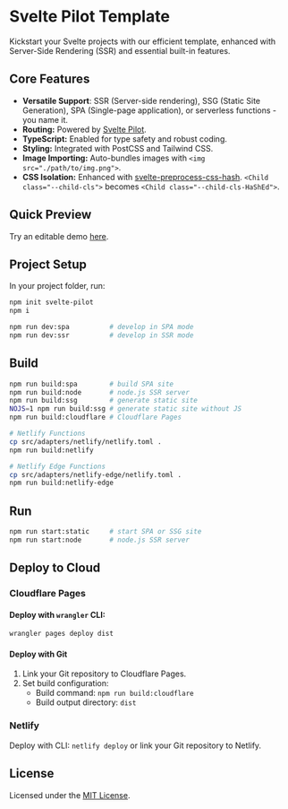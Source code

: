# Svelte Pilot Template

Kickstart your Svelte projects with our efficient template, enhanced with Server-Side Rendering (SSR) and essential built-in features.

## Core Features
- **Versatile Support**: SSR (Server-side rendering), SSG (Static Site Generation), SPA (Single-page application), or serverless functions - you name it.
- **Routing:** Powered by [Svelte Pilot](https://github.com/jiangfengming/svelte-pilot).
- **TypeScript:** Enabled for type safety and robust coding.
- **Styling:** Integrated with PostCSS and Tailwind CSS.
- **Image Importing:** Auto-bundles images with `<img src="./path/to/img.png">`.
- **CSS Isolation:** Enhanced with [svelte-preprocess-css-hash](https://github.com/jiangfengming/svelte-preprocess-css-hash). `<Child class="--child-cls">` becomes `<Child class="--child-cls-HaShEd">`.

## Quick Preview
Try an editable demo [here](https://stackblitz.com/~/github.com/jiangfengming/svelte-pilot-template?startScript=dev:ssr).

## Project Setup

In your project folder, run:

```sh
npm init svelte-pilot
npm i

npm run dev:spa          # develop in SPA mode
npm run dev:ssr          # develop in SSR mode
```

## Build

```sh
npm run build:spa        # build SPA site
npm run build:node       # node.js SSR server
npm run build:ssg        # generate static site
NOJS=1 npm run build:ssg # generate static site without JS
npm run build:cloudflare # Cloudflare Pages

# Netlify Functions
cp src/adapters/netlify/netlify.toml .
npm run build:netlify

# Netlify Edge Functions
cp src/adapters/netlify-edge/netlify.toml .
npm run build:netlify-edge 
```

## Run

```sh
npm run start:static     # start SPA or SSG site
npm run start:node       # node.js SSR server
```

## Deploy to Cloud

### Cloudflare Pages

#### Deploy with `wrangler` CLI:

```sh
wrangler pages deploy dist
```

#### Deploy with Git

1. Link your Git repository to Cloudflare Pages.
2. Set build configuration:
   - Build command: `npm run build:cloudflare`
   - Build output directory: `dist`

### Netlify

Deploy with CLI: `netlify deploy` or link your Git repository to Netlify.

## License

Licensed under the [MIT License](LICENSE). 